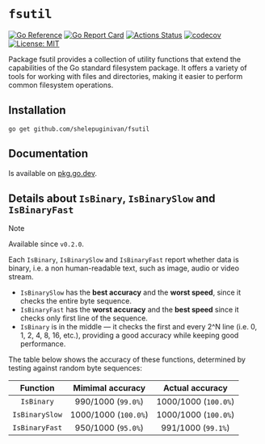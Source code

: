 # `fsutil`

[![Go Reference](https://pkg.go.dev/badge/github.com/shelepuginivan/fsutil.svg)](https://pkg.go.dev/github.com/shelepuginivan/fsutil)
[![Go Report Card](https://goreportcard.com/badge/github.com/shelepuginivan/fsutil)](https://goreportcard.com/report/github.com/shelepuginivan/fsutil)
[![Actions Status](https://github.com/shelepuginivan/fsutil/workflows/Test%20package/badge.svg)](https://github.com/shelepuginivan/fsutil/actions)
[![codecov](https://codecov.io/github/shelepuginivan/fsutil/graph/badge.svg)](https://codecov.io/github/shelepuginivan/fsutil)
[![License: MIT](https://img.shields.io/badge/License-MIT-00cc00.svg)](https://github.com/shelepuginivan/fsutil/blob/main/LICENSE.md)

Package fsutil provides a collection of utility functions that extend the
capabilities of the Go standard filesystem package. It offers a variety of
tools for working with files and directories, making it easier to perform
common filesystem operations.

## Installation

```shell
go get github.com/shelepuginivan/fsutil
```

## Documentation

Is available on [pkg.go.dev](https://pkg.go.dev/github.com/shelepuginivan/fsutil).

## Details about `IsBinary`, `IsBinarySlow` and `IsBinaryFast`

> [!NOTE]
> Available since `v0.2.0`.

Each `IsBinary`, `IsBinarySlow` and `IsBinaryFast` report whether data is
binary, i.e. a non human-readable text, such as image, audio or video stream.

- `IsBinarySlow` has the **best accuracy** and the **worst speed**, since it
  checks the entire byte sequence.
- `IsBinaryFast` has the **worst accuracy** and the **best speed** since it
  checks only first line of the sequence.
- `IsBinary` is in the middle &mdash; it checks the first and every 2^N line
  (i.e. 0, 1, 2, 4, 8, 16, etc.), providing a good accuracy while keeping good
  performance.

The table below shows the accuracy of these functions, determined by testing
against random byte sequences:

|    Function    |   Mimimal accuracy   |   Actual accuracy    |
| :------------: | :------------------: | :------------------: |
| `IsBinary`     |  990/1000 (`99.0%`)  | 1000/1000 (`100.0%`) |
| `IsBinarySlow` | 1000/1000 (`100.0%`) | 1000/1000 (`100.0%`) |
| `IsBinaryFast` |  950/1000 (`95.0%`)  |  991/1000 (`99.1%`)  |
